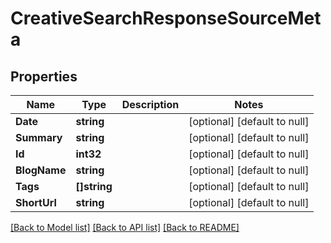 # CreativeSearchResponseSourceMeta

## Properties
Name | Type | Description | Notes
------------ | ------------- | ------------- | -------------
**Date** | **string** |  | [optional] [default to null]
**Summary** | **string** |  | [optional] [default to null]
**Id** | **int32** |  | [optional] [default to null]
**BlogName** | **string** |  | [optional] [default to null]
**Tags** | **[]string** |  | [optional] [default to null]
**ShortUrl** | **string** |  | [optional] [default to null]

[[Back to Model list]](../README.md#documentation-for-models) [[Back to API list]](../README.md#documentation-for-api-endpoints) [[Back to README]](../README.md)


